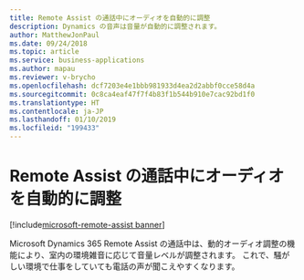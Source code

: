 ```yaml
---
title: Remote Assist の通話中にオーディオを自動的に調整
description: Dynamics の音声は音量が自動的に調整されます。
author: MatthewJonPaul
ms.date: 09/24/2018
ms.topic: article
ms.service: business-applications
ms.author: mapau
ms.reviewer: v-brycho
ms.openlocfilehash: dcf7203e4e1bbb981933d4ea2d2abbf0cce58d4a
ms.sourcegitcommit: 0c8ca4eaf47f7f4b83f1b544b910e7cac92bd1f0
ms.translationtype: HT
ms.contentlocale: ja-JP
ms.lasthandoff: 01/10/2019
ms.locfileid: "199433"
---
```

# <a name="audio-adjusts-automatically-during-a-remote-assist-call"></a>Remote Assist の通話中にオーディオを自動的に調整

[!include[microsoft-remote-assist banner](../../includes/microsoft-remote-assist.md)]

Microsoft Dynamics 365 Remote Assist の通話中は、動的オーディオ調整の機能により、室内の環境雑音に応じて音量レベルが調整されます。 これで、騒がしい環境で仕事をしていても電話の声が聞こえやすくなります。
